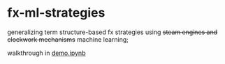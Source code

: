 fx-ml-strategies
==============================

generalizing term structure-based fx strategies using ~~steam engines and clockwork mechanisms~~ machine learning;

walkthrough in [demo.ipynb](./demo.ipynb)